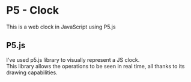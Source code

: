 # P5 - Clock
This is a web clock in JavaScript using P5.js  
  
## P5.js  
I've used p5.js library to visually represent a JS clock.   
This library allows the operations to be seen in real time, all thanks to its drawing capabilities.
